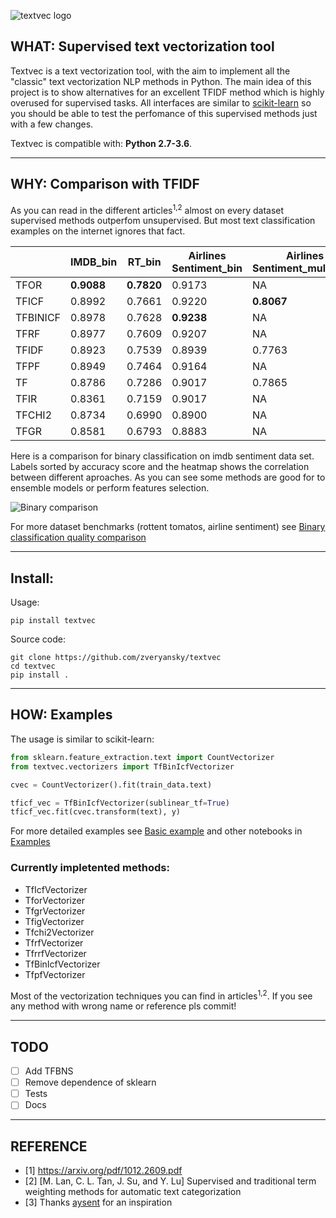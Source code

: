 ![textvec logo](https://github.com/zveryansky/textvec/blob/master/examples/images/logo.png)
## WHAT: Supervised text vectorization tool

Textvec is a text vectorization tool, with the aim to implement all the "classic" text vectorization NLP methods in Python. The main idea of this project is to show alternatives for an excellent TFIDF method which is highly overused for supervised tasks. All interfaces are similar to [scikit-learn](https://github.com/scikit-learn/scikit-learn) so you should be able to test the perfomance of this supervised methods just with a few changes.

Textvec is compatible with: __Python 2.7-3.6__.

------------------

## WHY: Comparison with TFIDF
As you can read in the different articles<sup>1,2</sup> almost on every dataset supervised methods outperfom unsupervised.
But most text classification examples on the internet ignores that fact.

|          |      IMDB_bin      |   RT_bin   |  Airlines Sentiment_bin  | Airlines Sentiment_multiclass | 20news_multiclass |
|----------|--------------------|------------|--------------------------|-------------------------------|-------------------|
| TFOR     |     __0.9088__     | __0.7820__ |          0.9173          |              NA               |         NA        |
| TFICF    |       0.8992       |   0.7661   |          0.9220          |          __0.8067__           |     __0.8552__    |
| TFBINICF |       0.8978       |   0.7628   |        __0.9238__        |              NA               |         NA        |
| TFRF     |       0.8977       |   0.7609   |          0.9207          |              NA               |         NA        |
| TFIDF    |       0.8923       |   0.7539   |          0.8939          |            0.7763             |       0.8335      |
| TFPF     |       0.8949       |   0.7464   |          0.9164          |              NA               |         NA        |
| TF       |       0.8786       |   0.7286   |          0.9017          |            0.7865             |       0.7796      |
| TFIR     |       0.8361       |   0.7159   |          0.9017          |              NA               |         NA        |
| TFCHI2   |       0.8734       |   0.6990   |          0.8900          |              NA               |         NA        |
| TFGR     |       0.8581       |   0.6793   |          0.8883          |              NA               |         NA        |

Here is a comparison for binary classification on imdb sentiment data set. Labels sorted by accuracy score and the heatmap shows the correlation between different aproaches. As you can see some methods are good for to ensemble models or perform features selection.

![Binary comparison](https://github.com/zveryansky/textvec/blob/master/examples/images/imdb_bin.png)

For more dataset benchmarks (rottent tomatos, airline sentiment) see [Binary classification quality comparison](https://github.com/zveryansky/textvec/blob/master/examples/binary_classification_quality_comparison.ipynb)

------------------

## Install:
Usage:
```
pip install textvec
```

Source code:
```
git clone https://github.com/zveryansky/textvec
cd textvec
pip install .
```

------------------

## HOW: Examples
The usage is similar to scikit-learn:
``` python
from sklearn.feature_extraction.text import CountVectorizer
from textvec.vectorizers import TfBinIcfVectorizer

cvec = CountVectorizer().fit(train_data.text)

tficf_vec = TfBinIcfVectorizer(sublinear_tf=True)
tficf_vec.fit(cvec.transform(text), y)
```
For more detailed examples see [Basic example](https://github.com/zveryansky/textvec/blob/master/examples/basic_usage.ipynb) and other notebooks in [Examples](https://github.com/zveryansky/textvec/blob/master/examples)

### Currently impletented methods:

- TfIcfVectorizer
- TforVectorizer
- TfgrVectorizer
- TfigVectorizer
- Tfchi2Vectorizer
- TfrfVectorizer
- TfrrfVectorizer
- TfBinIcfVectorizer
- TfpfVectorizer

Most of the vectorization techniques you can find in articles<sup>1,2</sup>. If you see any method with wrong name or reference pls commit!

------------------

## TODO
- [ ] Add TFBNS
- [ ] Remove dependence of sklearn
- [ ] Tests
- [ ] Docs

------------------

## REFERENCE
- [1] https://arxiv.org/pdf/1012.2609.pdf
- [2] [M. Lan, C. L. Tan, J. Su, and Y. Lu] Supervised and traditional term weighting methods for automatic text categorization
- [3] Thanks [aysent](https://aysent.github.io/2015/10/21/supervised-term-weighting.html#motivation-for-text-classification-tasks) for an inspiration